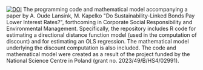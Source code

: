 [![DOI](https://zenodo.org/badge/DOI/10.5281/zenodo.15384821.svg)](https://doi.org/10.5281/zenodo.15384821)
The programming code and mathematical model accompanying a paper by A. Oude Lansink, M. Kapelko "Do Sustainability-Linked Bonds Pay Lower Interest Rates?", forthcoming in Corporate Social Responsibility and Environmental Management. Specifically, the repository includes R code for estimating a directional distance function model (used in the computation of discount) and for estimating an OLS regression. The mathematical model underlying the discount computation is also included. The code and mathematical model were created as a result of the project funded by the National Science Centre in Poland (grant no. 2023/49/B/HS4/02991).
